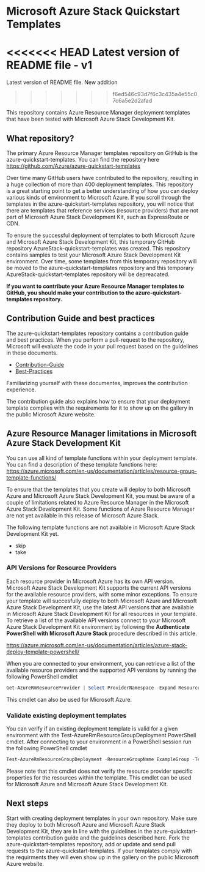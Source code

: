 # Microsoft Azure Stack Quickstart Templates

<<<<<<< HEAD
Latest version of README file - v1
=======
Latest version of README file. 
New addition
>>>>>>> f6ed546c93d7f6c3c435a4e55c07c6a5e2d2afad

This repository contains Azure Resource Manager deployment templates that have been tested with Microsoft Azure Stack Development Kit. 

## What repository?

The primary Azure Resource Manager templates repository on GitHub is the azure-quickstart-templates. You can find the repository here https://github.com/Azure/azure-quickstart-templates

Over time many GitHub users have contributed to the repository, resulting in a huge collection of more than 400 deployment templates. This repository is a great starting point to get a better understanding of how you can deploy various kinds of environment to Microsoft Azure. If you scroll through the templates in the azure-quickstart-templates repository, you will notice that there are templates that reference services (resource providers) that are not part of Microsoft Azure Stack Development Kit, such as ExpressRoute or CDN. 

To ensure the successful deployment of templates to both Microsoft Azure and Microsoft Azure Stack Development Kit, this temporary GitHub repository AzureStack-quickstart-templates was created. This repository contains samples to test your Microsoft Azure Stack Development Kit environment. Over time, some templates from this temporary repository will be moved to the azure-quickstart-templates repository and this temporary AzureStack-quickstart-templates repository will be depreacated.

**If you want to contribute your Azure Resource Manager templates to GitHub, you should make your contribution to the azure-quickstart-templates repository.**

## Contribution Guide and best practices

The azure-quickstart-templates repository contains a contribution guide and best practices. When you perform a pull-request to the repository, Microsoft will evaluate the code in your pull request based on the guidelines in these documents. 

 * [Contribution-Guide](https://github.com/Azure/azure-quickstart-templates/blob/master/1-CONTRIBUTION-GUIDE/README.md#contribution-guide)
 * [Best-Practices](https://github.com/Azure/azure-quickstart-templates/blob/master/1-CONTRIBUTION-GUIDE/best-practices.md#best-practices)

Familiarizing yourself with these documentes, improves the contribution experience.

The contribution guide also explains how to ensure that your deployment template complies with the requirements for it to show up on the gallery in the public Microsoft Azure website.

## Azure Resource Manager limitations in Microsoft Azure Stack Development Kit

You can use all kind of template functions within your deployment template. You can find a description of these template functions here: https://azure.microsoft.com/en-us/documentation/articles/resource-group-template-functions/

To ensure that the templates that you create will deploy to both Microsoft Azure and Microsoft Azure Stack Development Kit, you must be aware of a couple of limitations related to Azure Resource Manager in the Microsoft Azure Stack Development Kit. Some functions of Azure Resource Manager are not yet available in this  release of Microsoft Azure Stack. 

The following template functions are not available in Microsoft Azure Stack Development Kit yet.

 * skip
 * take

### API Versions for Resource Providers

Each resource provider in Microsoft Azure has its own API version. Microsoft Azure Stack Development Kit supports the current API versions for the available resource providers, with some minor exceptions. To ensure your template will succesfully deploy to both Microsoft Azure and Microsoft Azure Stack Development Kit, use the latest API versions that are available in Microsoft Azure Stack Development Kit for all resources in your template. To retrieve a list of the available API versions connect to your Microsoft Azure Stack Development Kit environment by following the **Authenticate PowerShell with Microsoft Azure Stack** procedure described in this article.

https://azure.microsoft.com/en-us/documentation/articles/azure-stack-deploy-template-powershell/

When you are connected to your environment, you can retrieve a list of the available resource providers and the supported API versions by running the following PowerShell cmdlet

``` PowerShell
Get-AzureRmResourceProvider | Select ProviderNamespace -Expand ResourceTypes | FT Providernamespace, ResourceTypeName, ApiVersions
```

This cmdlet can also be used for Microsoft Azure.

### Validate existing deployment templates

You can verify if an existing deployment template is valid for a given environment with the Test-AzureRmResourceGroupDeployment PowerShell cmdlet. After connecting to your environment in a PowerShell session run the following PowerShell cmdlet

``` PowerShell
Test-AzureRmResourceGroupDeployment -ResourceGroupName ExampleGroup -TemplateFile c:\Templates\azuredeploy.json
```

Please note that this cmdlet does not verify the resource provider specific properties for the resources within the template. This cmdlet can be used for Microsoft Azure and Microsoft Azure Stack Development Kit.

## Next steps

Start with creating deployment templates in your own repository. Make sure they deploy to both Microsoft Azure and Microsoft Azure Stack Development Kit, they are in line with the guidelines in the azure-quickstart-templates contribution guide and the guidelines described here. Fork the azure-quickstart-templates repository, add or update and send pull requests to the azure-quickstart-templates. If your templates comply with the requirments they will even show up in the gallery on the public Microsoft Azure website.
